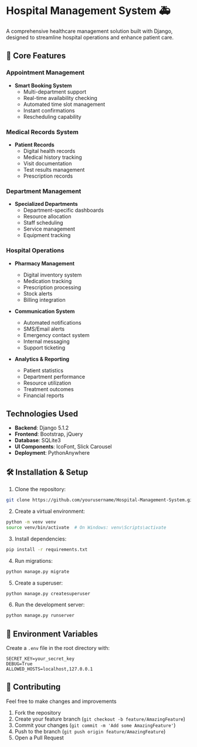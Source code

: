 # Hospital Management System 🚑

A comprehensive healthcare management solution built with Django, designed to streamline hospital operations and enhance patient care.

## 🏥 Core Features

### Appointment Management
- **Smart Booking System**
  - Multi-department support
  - Real-time availability checking
  - Automated time slot management
  - Instant confirmations
  - Rescheduling capability

### Medical Records System
- **Patient Records**
  - Digital health records
  - Medical history tracking
  - Visit documentation
  - Test results management
  - Prescription records

### Department Management
- **Specialized Departments**
  - Department-specific dashboards
  - Resource allocation
  - Staff scheduling
  - Service management
  - Equipment tracking

### Hospital Operations
- **Pharmacy Management**
  - Digital inventory system
  - Medication tracking
  - Prescription processing
  - Stock alerts
  - Billing integration

- **Communication System**
  - Automated notifications
  - SMS/Email alerts
  - Emergency contact system
  - Internal messaging
  - Support ticketing

- **Analytics & Reporting**
  - Patient statistics
  - Department performance
  - Resource utilization
  - Treatment outcomes
  - Financial reports

##  Technologies Used

- **Backend**: Django 5.1.2
- **Frontend**: Bootstrap, jQuery
- **Database**: SQLite3
- **UI Components**: IcoFont, Slick Carousel
- **Deployment**: PythonAnywhere

<!--## 📱 Screenshots

### Home Page
![Home Page](Hope_Hospitals/public/home%20-%201.png)
*Modern and intuitive interface for users*

### Appointment Management
![Appointment System](Hope_Hospitals/public/appointment.png)
*Streamlined appointment booking process*

### System Administration
![Admin Dashboard](Hope_Hospitals/public/admin-1.png)
*Comprehensive management dashboard*

### Healthcare Provider Interface
![Provider Dashboard](Hope_Hospitals/public/individual-doctor-panel.png)
*Healthcare provider workspace*

### Medical Records
![Medical Records](Hope_Hospitals/public/careful-report-analysis.png)
*Digital medical records system*

### Test Results Management
![Test Results](Hope_Hospitals/public/test-results.png)
*Laboratory results tracking system*-->

## 🛠️ Installation & Setup

1. Clone the repository:
```bash
git clone https://github.com/yourusername/Hospital-Management-System.git
```

2. Create a virtual environment:
```bash
python -m venv venv
source venv/bin/activate  # On Windows: venv\Scripts\activate
```

3. Install dependencies:
```bash
pip install -r requirements.txt
```

4. Run migrations:
```bash
python manage.py migrate
```

5. Create a superuser:
```bash
python manage.py createsuperuser
```

6. Run the development server:
```bash
python manage.py runserver
```

## 🔐 Environment Variables

Create a `.env` file in the root directory with:
```
SECRET_KEY=your_secret_key
DEBUG=True
ALLOWED_HOSTS=localhost,127.0.0.1
```





## 🤝 Contributing

Feel free to make changes and improvements

1. Fork the repository
2. Create your feature branch (`git checkout -b feature/AmazingFeature`)
3. Commit your changes (`git commit -m 'Add some AmazingFeature'`)
4. Push to the branch (`git push origin feature/AmazingFeature`)
5. Open a Pull Request

